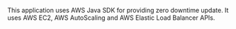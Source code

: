 This application uses AWS Java SDK for providing zero downtime update.
It uses AWS EC2, AWS AutoScaling and AWS Elastic Load Balancer APIs.
